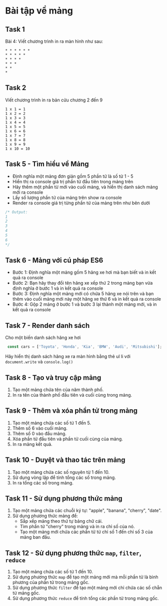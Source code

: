 # Bài tập về mảng


## Task 1

Bài 4: Viết chương trình in ra màn hình như sau:

```
* * * * * *
* * * * *
* * * *
* * *
* *
*
```

## Task 2

Viết chương trình in ra bản cửu chương 2 đến 9

```
1 x 1 = 1
1 x 2 = 2
1 x 3 = 3
1 x 4 = 4
1 x 5 = 5
1 x 6 = 6
1 x 7 = 7
1 x 8 = 8
1 x 9 = 9
1 x 10 = 10
```


## Task 5 - Tìm hiểu về Mảng

* Định nghĩa một mảng đơn giản gồm 5 phần tử là số từ 1 - 5
* Hiển thị ra console giá trị phần từ đầu tiên trong mảng trên
* Hãy thêm một phần từ mới vào cuối mảng, và hiển thị danh sách mảng mới ra console
* Lấy số lượng phần tử của mảng trên show ra console
* Render ra console giá trị từng phần tử của mảng trên như bên dưới

```js
/* Output:
1
2
3
4
5
6
*/
```

## Task 6 - Mảng với cú pháp ES6

* Bước 1: Định nghĩa một mảng gồm 5 hãng xe hơi mà bạn biết và in kết quả ra console
* Bước 2: Bạn hãy thay đổi tên hãng xe xếp thứ 2 trong mảng bạn vừa định nghĩa ở bước 1 và in kết quả ra console
* Bước 3: Định nghĩa một mảng mới có chứa 5 hãng xe nói trên và bạn thêm vào cuối mảng mới này một hãng xe thứ 6 và in kết quả ra console
* Bước 4: Gộp 2 mảng ở bước 1 và bước 3 lại thành một mảng mới, và in kết quả ra console



## Task 7 - Render danh sách

Cho một biến danh sách hãng xe hơi

```js
 const cars = ['Toyota', 'Honda', 'Kia', 'BMW', 'Audi', 'Mitsubishi'];

```

Hãy hiển thị danh sách hãng xe ra màn hình bằng thẻ ul li với `document.write` và `console.log()`


## Task 8 - Tạo và truy cập mảng

1. Tạo một mảng chứa tên của năm thành phố.
2. In ra tên của thành phố đầu tiên và cuối cùng trong mảng.


## Task 9 - Thêm và xóa phần tử trong mảng

1. Tạo một mảng chứa các số từ 1 đến 5.
2. Thêm số 6 vào cuối mảng.
3. Thêm số 0 vào đầu mảng.
4. Xóa phần tử đầu tiên và phần tử cuối cùng của mảng.
5. In ra mảng kết quả.


## Task 10 - Duyệt và thao tác trên mảng

1. Tạo một mảng chứa các số nguyên từ 1 đến 10.
2. Sử dụng vòng lặp để tính tổng các số trong mảng.
3. In ra tổng các số trong mảng.



## Task 11 - Sử dụng phương thức mảng

1. Tạo một mảng chứa các chuỗi ký tự: "apple", "banana", "cherry", "date".
2. Sử dụng phương thức mảng để:
   - Sắp xếp mảng theo thứ tự bảng chữ cái.
   - Tìm phần tử "cherry" trong mảng và in ra chỉ số của nó.
   - Tạo một mảng mới chứa các phần tử từ chỉ số 1 đến chỉ số 3 của mảng ban đầu.



## Task 12 - Sử dụng phương thức `map`, `filter`, `reduce`

1. Tạo một mảng chứa các số từ 1 đến 10.
2. Sử dụng phương thức `map` để tạo một mảng mới mà mỗi phần tử là bình phương của phần tử trong mảng gốc.
3. Sử dụng phương thức `filter` để tạo một mảng mới chỉ chứa các số chẵn từ mảng gốc.
4. Sử dụng phương thức `reduce` để tính tổng các phần tử trong mảng gốc.
